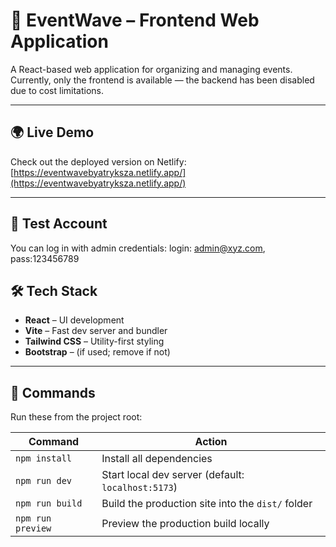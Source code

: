 # 🚀 EventWave – Frontend Web Application

A React-based web application for organizing and managing events.  
Currently, only the frontend is available — the backend has been disabled due to cost limitations.

---

## 🌍 Live Demo

Check out the deployed version on Netlify:  
[https://eventwavebyatryksza.netlify.app/](https://eventwavebyatryksza.netlify.app/)

---

## 🔑 Test Account

You can log in with admin credentials:
login: admin@xyz.com, pass:123456789

## 🛠️ Tech Stack

- **React** – UI development  
- **Vite** – Fast dev server and bundler  
- **Tailwind CSS** – Utility-first styling  
- **Bootstrap** – (if used; remove if not)

---

## 🧞 Commands

Run these from the project root:

| Command            | Action                                                   |
|--------------------|----------------------------------------------------------|
| `npm install`      | Install all dependencies                                 |
| `npm run dev`      | Start local dev server (default: `localhost:5173`)       |
| `npm run build`    | Build the production site into the `dist/` folder        |
| `npm run preview`  | Preview the production build locally                     |

